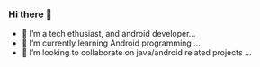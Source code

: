 ### Hi there 👋

- 🔭 I’m a tech ethusiast, and android developer...
- 🌱 I’m currently learning Android programming ...
- 👯 I’m looking to collaborate on java/android related projects ...
